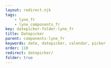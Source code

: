 ```yaml
---
layout: redirect.njk
tags: 
    - lyne_fr
    - lyne_components_fr
key: datepicker-folder-lyne_fr
title: Datepicker
parent: components-lyne_fr
keywords: date, datepicker, calendar, picker
order: 110
redirect: datepicker/
folder: true
---
```

